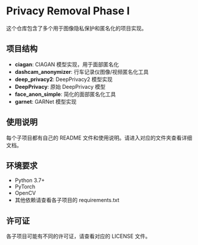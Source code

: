 # Privacy Removal Phase I

这个仓库包含了多个用于图像隐私保护和匿名化的项目实现。

## 项目结构

- **ciagan**: CIAGAN 模型实现，用于面部匿名化
- **dashcam_anonymizer**: 行车记录仪图像/视频匿名化工具
- **deep_privacy2**: DeepPrivacy2 模型实现
- **DeepPrivacy**: 原始 DeepPrivacy 模型
- **face_anon_simple**: 简化的面部匿名化工具
- **garnet**: GARNet 模型实现

## 使用说明

每个子项目都有自己的 README 文件和使用说明。请进入对应的文件夹查看详细文档。

## 环境要求

- Python 3.7+
- PyTorch
- OpenCV
- 其他依赖请查看各子项目的 requirements.txt

## 许可证

各子项目可能有不同的许可证，请查看对应的 LICENSE 文件。
